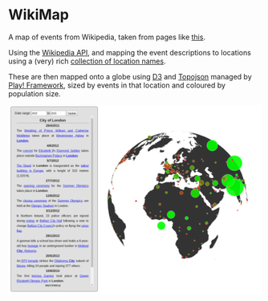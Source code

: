 # WikiMap

A map of events from Wikipedia, taken from pages like [this](en.wikipedia.org/wiki/January_1).

Using the [Wikipedia API](https://en.wikipedia.org/w/api.php), and mapping the event descriptions to locations using a (very) rich [collection of location names](http://download.geonames.org/export/dump/).

These are then mapped onto a globe using [D3](d3js.org) and [Topojson](https://github.com/mbostock/topojson) managed by [Play! Framework](https://www.playframework.com/), sized by events in that location and coloured by population size.

![Screenshot](res/images/screenshot.png?raw=true)
